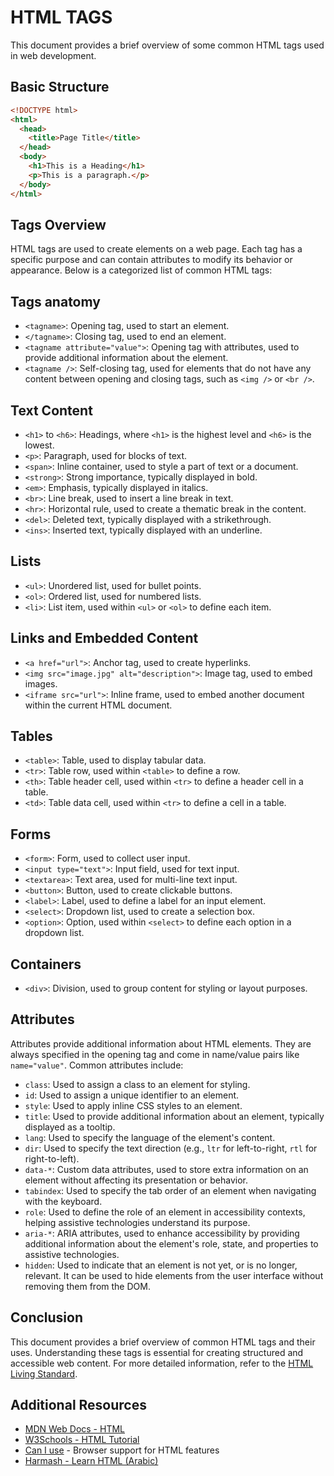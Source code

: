 # HTML TAGS

This document provides a brief overview of some common HTML tags used in web development.

## Basic Structure

```html
<!DOCTYPE html>
<html>
  <head>
    <title>Page Title</title>
  </head>
  <body>
    <h1>This is a Heading</h1>
    <p>This is a paragraph.</p>
  </body>
</html>
```

## Tags Overview

HTML tags are used to create elements on a web page. Each tag has a specific purpose and can contain attributes to modify its behavior or appearance. Below is a categorized list of common HTML tags:

## Tags anatomy

- `<tagname>`: Opening tag, used to start an element.
- `</tagname>`: Closing tag, used to end an element.
- `<tagname attribute="value">`: Opening tag with attributes, used to provide additional information about the element.
- `<tagname />`: Self-closing tag, used for elements that do not have any content between opening and closing tags, such as `<img />` or `<br />`.

## Text Content

- `<h1>` to `<h6>`: Headings, where `<h1>` is the highest level and `<h6>` is the lowest.
- `<p>`: Paragraph, used for blocks of text.
- `<span>`: Inline container, used to style a part of text or a document.
- `<strong>`: Strong importance, typically displayed in bold.
- `<em>`: Emphasis, typically displayed in italics.
- `<br>`: Line break, used to insert a line break in text.
- `<hr>`: Horizontal rule, used to create a thematic break in the content.
- `<del>`: Deleted text, typically displayed with a strikethrough.
- `<ins>`: Inserted text, typically displayed with an underline.

## Lists

- `<ul>`: Unordered list, used for bullet points.
- `<ol>`: Ordered list, used for numbered lists.
- `<li>`: List item, used within `<ul>` or `<ol>` to define each item.

## Links and Embedded Content

- `<a href="url">`: Anchor tag, used to create hyperlinks.
- `<img src="image.jpg" alt="description">`: Image tag, used to embed images.
- `<iframe src="url">`: Inline frame, used to embed another document within the current HTML document.

## Tables

- `<table>`: Table, used to display tabular data.
- `<tr>`: Table row, used within `<table>` to define a row.
- `<th>`: Table header cell, used within `<tr>` to define a header cell in a table.
- `<td>`: Table data cell, used within `<tr>` to define a cell in a table.

## Forms

- `<form>`: Form, used to collect user input.
- `<input type="text">`: Input field, used for text input.
- `<textarea>`: Text area, used for multi-line text input.
- `<button>`: Button, used to create clickable buttons.
- `<label>`: Label, used to define a label for an input element.
- `<select>`: Dropdown list, used to create a selection box.
- `<option>`: Option, used within `<select>` to define each option in a dropdown list.

## Containers

- `<div>`: Division, used to group content for styling or layout purposes.

## Attributes

Attributes provide additional information about HTML elements. They are always specified in the opening tag and come in name/value pairs like `name="value"`. Common attributes include:

- `class`: Used to assign a class to an element for styling.
- `id`: Used to assign a unique identifier to an element.
- `style`: Used to apply inline CSS styles to an element.
- `title`: Used to provide additional information about an element, typically displayed as a tooltip.
- `lang`: Used to specify the language of the element's content.
- `dir`: Used to specify the text direction (e.g., `ltr` for left-to-right, `rtl` for right-to-left).
- `data-*`: Custom data attributes, used to store extra information on an element without affecting its presentation or behavior.
- `tabindex`: Used to specify the tab order of an element when navigating with the keyboard.
- `role`: Used to define the role of an element in accessibility contexts, helping assistive technologies understand its purpose.
- `aria-*`: ARIA attributes, used to enhance accessibility by providing additional information about the element's role, state, and properties to assistive technologies.
- `hidden`: Used to indicate that an element is not yet, or is no longer, relevant. It can be used to hide elements from the user interface without removing them from the DOM.

## Conclusion

This document provides a brief overview of common HTML tags and their uses. Understanding these tags is essential for creating structured and accessible web content. For more detailed information, refer to the [HTML Living Standard](https://html.spec.whatwg.org/multipage/).

## Additional Resources

- [MDN Web Docs - HTML](https://developer.mozilla.org/en-US/docs/Web/HTML)
- [W3Schools - HTML Tutorial](https://www.w3schools.com/html/)
- [Can I use](https://caniuse.com/) - Browser support for HTML features
- [Harmash - Learn HTML (Arabic)](https://harmash.com/tutorials/html/overview)
